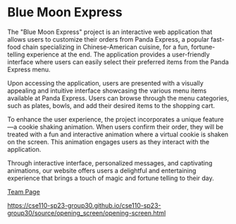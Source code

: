 # Blue Moon Express

The "Blue Moon Express" project is an interactive web application that allows users to customize their orders from Panda Express, a popular fast-food chain specializing in Chinese-American cuisine, for a fun, fortune-telling experience at the end. The application provides a user-friendly interface where users can easily select their preferred items from the Panda Express menu.

Upon accessing the application, users are presented with a visually appealing and intuitive interface showcasing the various menu items available at Panda Express. Users can browse through the menu categories, such as plates, bowls, and add their desired items to the shopping cart.

To enhance the user experience, the project incorporates a unique feature—a cookie shaking animation. When users confirm their order, they will be treated with a fun and interactive animation where a virtual cookie is shaken on the screen. This animation engages users as they interact with the application.

Through interactive interface, personalized messages, and captivating animations, our website offers users a delightful and entertaining experience that brings a touch of magic and fortune telling to their day.

[Team Page](admin/team.md)

https://cse110-sp23-group30.github.io/cse110-sp23-group30/source/opening_screen/opening-screen.html
